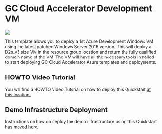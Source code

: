 # GC Cloud Accelerator Development VM

<a href="https://portal.azure.com/#create/Microsoft.Template/uri/https%3A%2F%2Fraw.githubusercontent.com%2Fchadif%2Faccelerators_accelerateurs-azure%2Fmaster%2FQuickstarts%2FDevelopmentVM%2Fazuredeploy.json" target="_blank">
    <img src="http://azuredeploy.net/deploybutton.png"/>
</a>

This template allows you to deploy a 1st Azure Development Windows VM using the latest patched Windows Server 2016 version. This will deploy a D2s_v3 size VM in the resource group location and return the fully qualified domain name of the VM. The VM will have all the necessary tools installed to start deploying GC Cloud Accelerator Azure templates and deployments.

## HOWTO Video Tutorial

You will find a HOWTO Video Tutorial on how to deploy this Quickstart [at this location.](../../HOWTOs/DeployDevelopmentVM)


## Demo Infrastructure Deployment

Instructions on how do deploy the demo infrastructure using this Quickstart has [moved here.](../../HOWTOs/DeployDemoInfrastructure)
